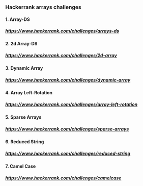 ### Hackerrank arrays challenges

#### 1. Array-DS
##### https://www.hackerrank.com/challenges/arrays-ds

#### 2. 2d Array-DS
##### https://www.hackerrank.com/challenges/2d-array

#### 3. Dynamic Array
##### https://www.hackerrank.com/challenges/dynamic-array

#### 4. Array Left-Rotation
##### https://www.hackerrank.com/challenges/array-left-rotation

#### 5. Sparse Arrays
##### https://www.hackerrank.com/challenges/sparse-arrays

#### 6. Reduced String
##### https://www.hackerrank.com/challenges/reduced-string

#### 7. Camel Case
##### https://www.hackerrank.com/challenges/camelcase
